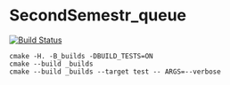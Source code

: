 # SecondSemestr_queue

[![Build Status](https://travis-ci.org/SashaPozhuev1/SecondSemestr_tree-0.0.1.svg?branch=master)](https://travis-ci.org/SashaPozhuev1/SecondSemestr_tree-0.0.1)

```
cmake -H. -B_builds -DBUILD_TESTS=ON
cmake --build _builds
cmake --build _builds --target test -- ARGS=--verbose
```
